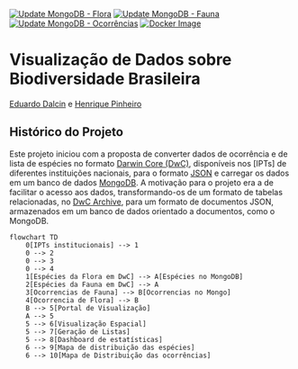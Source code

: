 [![Update MongoDB - Flora](https://github.com/edalcin/DarwinCoreJSON/actions/workflows/update-mongodb-flora.yml/badge.svg)](https://github.com/edalcin/DarwinCoreJSON/actions/workflows/update-mongodb-flora.yml)
[![Update MongoDB - Fauna](https://github.com/edalcin/DarwinCoreJSON/actions/workflows/update-mongodb-fauna.yml/badge.svg)](https://github.com/edalcin/DarwinCoreJSON/actions/workflows/update-mongodb-fauna.yml)
[![Update MongoDB - Ocorrências](https://github.com/edalcin/DarwinCoreJSON/actions/workflows/update-mongodb-occurrences.yml/badge.svg)](https://github.com/edalcin/DarwinCoreJSON/actions/workflows/update-mongodb-occurrences.yml)
[![Docker Image](https://github.com/edalcin/DarwinCoreJSON/actions/workflows/docker.yml/badge.svg)](https://github.com/edalcin/DarwinCoreJSON/pkgs/container/darwincorejson)

# Visualização de Dados sobre Biodiversidade Brasileira
[Eduardo Dalcin](https://github.com/edalcin) e [Henrique Pinheiro](https://github.com/Phenome)


## Histórico do Projeto

Este projeto iniciou com a proposta de converter dados de ocorrência e de lista de espécies no formato [Darwin Core (DwC)](), disponíveis nos [IPTs] de diferentes instituições nacionais, para o formato [JSON]() e carregar os dados em um banco de dados [MongoDB](). A motivação para o projeto era a de facilitar o acesso aos dados, transformando-os de um formato de tabelas relacionadas, no [DwC Archive](), para um formato de documentos JSON, armazenados em um banco de dados orientado a documentos, como o MongoDB.





```mermaid
flowchart TD
    0[IPTs institucionais] --> 1
    0 --> 2
    0 --> 3
    0 --> 4
    1[Espécies da Flora em DwC] --> A[Espécies no MongoDB]
    2[Espécies da Fauna em DwC] --> A
    3[Ocorrencias de Fauna] --> B[Ocorrencias no Mongo]
    4[Ocorrencia de Flora] --> B
    B --> 5[Portal de Visualização]
    A --> 5
    5 --> 6[Visualização Espacial]
    5 --> 7[Geração de Listas]
    5 --> 8[Dashboard de estatísticas]
    6 --> 9[Mapa de distribuição das espécies]
    6 --> 10[Mapa de Distribuição das ocorrências]


```
